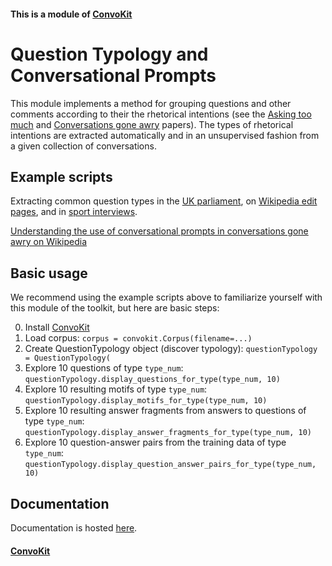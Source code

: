 #### This is a module of [ConvoKit](http://convokit.cornell.edu/)

# Question Typology and Conversational Prompts
This module implements a method for grouping questions and other comments according to their the rhetorical intentions  (see the [Asking too much](http://www.cs.cornell.edu/~cristian/Asking_too_much.html) and [Conversations gone awry](http://www.cs.cornell.edu/~cristian/Conversations_gone_awry.html) papers).  The types of rhetorical intentions are extracted automatically and in an unsupervised fashion from a given collection of conversations.

## Example scripts

Extracting common question types in the [UK parliament](https://github.com/CornellNLP/Cornell-Conversational-Analysis-Toolkit/blob/master/examples/question-typology/parliament_question_typology.py), on [Wikipedia edit pages](https://github.com/CornellNLP/Cornell-Conversational-Analysis-Toolkit/blob/master/examples/question-typology/wiki_question_typology.py), and in [sport interviews](https://github.com/CornellNLP/Cornell-Conversational-Analysis-Toolkit/blob/master/examples/question-typology/tennis_question_typology.py).

[Understanding the use of conversational prompts in conversations gone awry on Wikipedia](https://github.com/CornellNLP/Cornell-Conversational-Analysis-Toolkit/blob/master/examples/conversations-gone-awry/Conversations%20Gone%20Awry%20Prediction.ipynb)


## Basic usage

We recommend using the example scripts above to familiarize yourself with this module of the toolkit, but here are basic steps:

0. Install [ConvoKit](http://convokit.cornell.edu/)
1. Load corpus: `corpus = convokit.Corpus(filename=...)`
2. Create QuestionTypology object (discover typology): `questionTypology = QuestionTypology(`
3. Explore 10 questions of type `type_num`: `questionTypology.display_questions_for_type(type_num, 10)`
4. Explore 10 resulting motifs of type `type_num`: `questionTypology.display_motifs_for_type(type_num, 10)`
5. Explore 10 resulting answer fragments from answers to questions of type `type_num`: `questionTypology.display_answer_fragments_for_type(type_num, 10)`
6. Explore 10 question-answer pairs from the training data of type `type_num`: `questionTypology.display_question_answer_pairs_for_type(type_num, 10)`

## Documentation
Documentation is hosted [here](http://zissou.infosci.cornell.edu/socialkit/documentation/questionTypology.html).


#### [ConvoKit](http://convokit.cornell.edu/)
